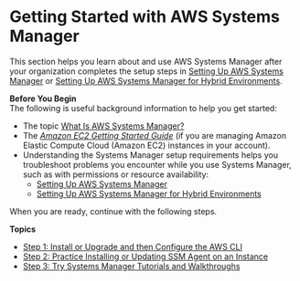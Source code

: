 # Getting Started with AWS Systems Manager<a name="getting-started"></a>

This section helps you learn about and use AWS Systems Manager after your organization completes the setup steps in [Setting Up AWS Systems Manager](systems-manager-setting-up.md) or [Setting Up AWS Systems Manager for Hybrid Environments](systems-manager-managedinstances.md)\. 

**Before You Begin**  
The following is useful background information to help you get started:
+ The topic [What Is AWS Systems Manager?](what-is-systems-manager.md)
+ The *[Amazon EC2 Getting Started Guide](https://docs.aws.amazon.com/AWSEC2/latest/GettingStartedGuide/)* \(if you are managing Amazon Elastic Compute Cloud \(Amazon EC2\) instances in your account\)\.
+ Understanding the Systems Manager setup requirements helps you troubleshoot problems you encounter while you use Systems Manager, such as with permissions or resource availability:
  + [Setting Up AWS Systems Manager](systems-manager-setting-up.md)
  + [Setting Up AWS Systems Manager for Hybrid Environments](systems-manager-managedinstances.md)

When you are ready, continue with the following steps\.

**Topics**
+ [Step 1: Install or Upgrade and then Configure the AWS CLI](getting-started-cli.md)
+ [Step 2: Practice Installing or Updating SSM Agent on an Instance](getting-started-agent.md)
+ [Step 3: Try Systems Manager Tutorials and Walkthroughs](getting-started-walkthroughs.md)